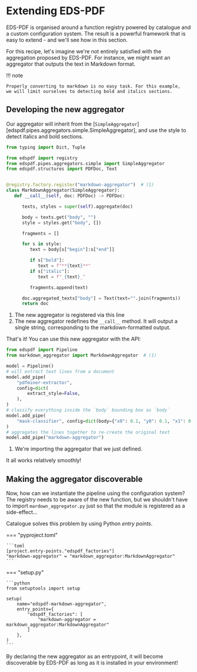 # Extending EDS-PDF

EDS-PDF is organised around a function registry powered by catalogue and a custom configuration system. The result is a powerful framework that is easy to extend - and we'll see how in this section.

For this recipe, let's imagine we're not entirely satisfied with the aggregation
proposed by EDS-PDF. For instance, we might want an aggregator that outputs the
text in Markdown format.

!!! note

    Properly converting to markdown is no easy task. For this example,
    we will limit ourselves to detecting bold and italics sections.

## Developing the new aggregator

Our aggregator will inherit from the [`SimpleAggregator`][edspdf.pipes.aggregators.simple.SimpleAggregator],
and use the style to detect italics and bold sections.

```python title="markdown_aggregator.py"
from typing import Dict, Tuple

from edspdf import registry
from edspdf.pipes.aggregators.simple import SimpleAggregator
from edspdf.structures import PDFDoc, Text


@registry.factory.register("markdown-aggregator")  # (1)
class MarkdownAggregator(SimpleAggregator):
   def __call__(self, doc: PDFDoc) -> PDFDoc:

      texts, styles = super(self).aggregate(doc)

      body = texts.get("body", "")
      style = styles.get("body", [])

      fragments = []

      for s in style:
         text = body[s["begin"]:s["end"]]

         if s["bold"]:
            text = f"**{text}**"
         if s["italic"]:
            text = f"_{text}_"

         fragments.append(text)

      doc.aggregated_texts["body"] = Text(text="".join(fragments))
      return doc
```

1. The new aggregator is registered via this line
2. The new aggregator redefines the `__call__` method.
   It will output a single string, corresponding to the markdown-formatted output.

That's it! You can use this new aggregator with the API:

```python
from edspdf import Pipeline
from markdown_aggregator import MarkdownAggregator  # (1)

model = Pipeline()
# will extract text lines from a document
model.add_pipe(
    "pdfminer-extractor",
    config=dict(
        extract_style=False,
    ),
)
# classify everything inside the `body` bounding box as `body`
model.add_pipe(
    "mask-classifier", config=dict(body={"x0": 0.1, "y0": 0.1, "x1": 0.9, "y1": 0.9})
)
# aggregates the lines together to re-create the original text
model.add_pipe("markdown-aggregator")
```

1. We're importing the aggregator that we just defined.

It all works relatively smoothly!

## Making the aggregator discoverable

Now, how can we instantiate the pipeline using the configuration system?
The registry needs to be aware of the new function, but we shouldn't have to
import `mardown_aggregator.py` just so that the module is registered as a side-effect...

Catalogue solves this problem by using Python _entry points_.

=== "pyproject.toml"

    ```toml
    [project.entry-points."edspdf_factories"]
    "markdown-aggregator" = "markdown_aggregator:MarkdownAggregator"
    ```

=== "setup.py"

    ```python
    from setuptools import setup

    setup(
        name="edspdf-markdown-aggregator",
        entry_points={
            "edspdf_factories": [
                "markdown-aggregator = markdown_aggregator:MarkdownAggregator"
            ]
        },
    )
    ```

By declaring the new aggregator as an entrypoint, it will become discoverable by EDS-PDF
as long as it is installed in your environment!
